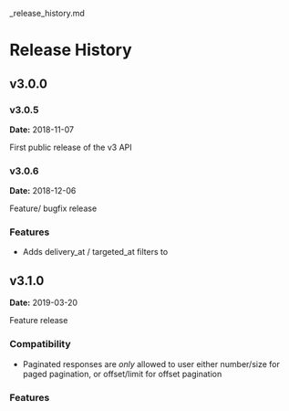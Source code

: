 _release_history.md
# Release History

## v3.0.0

### v3.0.5

**Date:** 2018-11-07

First public release of the v3 API

### v3.0.6

**Date:** 2018-12-06

Feature/ bugfix release

### Features

- Adds delivery_at / targeted_at filters to

## v3.1.0

**Date:** 2019-03-20

Feature release

### Compatibility

 - Paginated responses are _only_ allowed to user either number/size for paged pagination, or offset/limit for offset pagination

### Features